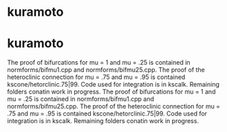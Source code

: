 # kuramoto
# kuramoto
The proof of bifurcations for mu = 1 and mu = .25 is contained in normforms/bifmu1.cpp and normforms/bifmu25.cpp. The proof of the heteroclinic connection for mu = .75 and mu = .95 is contained kscone/hetorclinic.75|99. Code used for integration is in kscalk. Remaining folders conatin work in progress.
The proof of bifurcations for mu = 1 and mu = .25 is contained in normforms/bifmu1.cpp and normforms/bifmu25.cpp. The proof of the heteroclinic connection for mu = .75 and mu = .95 is contained kscone/hetorclinic.75|99. Code used for integration is in kscalk. Remaining folders conatin work in progress.


